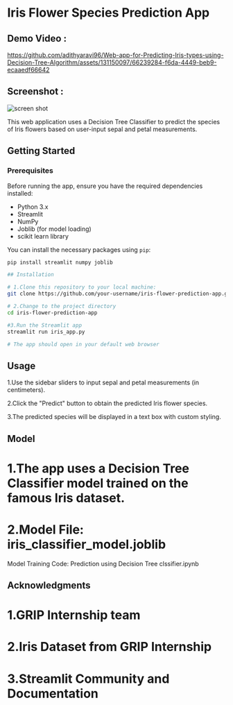 # Iris Flower Species Prediction App

## Demo Video :

https://github.com/adithyaravi96/Web-app-for-Predicting-Iris-types-using-Decision-Tree-Algorithm/assets/131150097/66239284-f6da-4449-beb9-ecaaedf66642


## Screenshot :
![screen shot](https://github.com/adithyaravi96/Web-app-for-Predicting-Iris-types-using-Decision-Tree-Algorithm/assets/131150097/cf91822d-8f1b-4b4c-b1ff-d198ddd90137)


This web application uses a Decision Tree Classifier to predict the species of Iris flowers based on user-input sepal and petal measurements.


## Getting Started

### Prerequisites

Before running the app, ensure you have the required dependencies installed:

- Python 3.x
- Streamlit
- NumPy
- Joblib (for model loading)
- scikit learn library 

You can install the necessary packages using `pip`:

```bash
pip install streamlit numpy joblib

## Installation

# 1.Clone this repository to your local machine:
git clone https://github.com/your-username/iris-flower-prediction-app.git

# 2.Change to the project directory
cd iris-flower-prediction-app

#3.Run the Streamlit app
streamlit run iris_app.py

# The app should open in your default web browser
```

## Usage
1.Use the sidebar sliders to input sepal and petal measurements (in centimeters).

2.Click the "Predict" button to obtain the predicted Iris flower species.

3.The predicted species will be displayed in a text box with custom styling.

## Model
# 1.The app uses a Decision Tree Classifier model trained on the famous Iris dataset.

# 2.Model File: iris_classifier_model.joblib
Model Training Code: Prediction using Decision Tree clssifier.ipynb


## Acknowledgments

# 1.GRIP Internship team
# 2.Iris Dataset from GRIP Internship
# 3.Streamlit Community and Documentation

